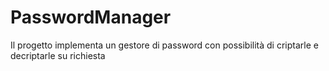 # PasswordManager
Il progetto implementa un gestore di password con possibilità di criptarle e decriptarle su richiesta
